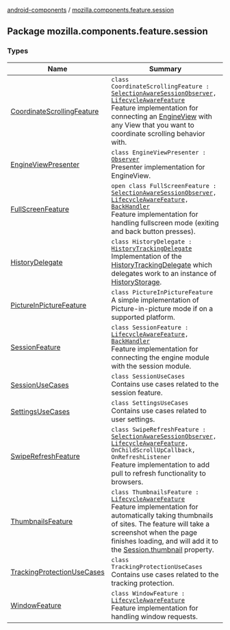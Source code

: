 [android-components](../index.md) / [mozilla.components.feature.session](./index.md)

## Package mozilla.components.feature.session

### Types

| Name | Summary |
|---|---|
| [CoordinateScrollingFeature](-coordinate-scrolling-feature/index.md) | `class CoordinateScrollingFeature : `[`SelectionAwareSessionObserver`](../mozilla.components.browser.session/-selection-aware-session-observer/index.md)`, `[`LifecycleAwareFeature`](../mozilla.components.support.base.feature/-lifecycle-aware-feature/index.md)<br>Feature implementation for connecting an [EngineView](../mozilla.components.concept.engine/-engine-view/index.md) with any View that you want to coordinate scrolling behavior with. |
| [EngineViewPresenter](-engine-view-presenter/index.md) | `class EngineViewPresenter : `[`Observer`](../mozilla.components.browser.session/-session-manager/-observer/index.md)<br>Presenter implementation for EngineView. |
| [FullScreenFeature](-full-screen-feature/index.md) | `open class FullScreenFeature : `[`SelectionAwareSessionObserver`](../mozilla.components.browser.session/-selection-aware-session-observer/index.md)`, `[`LifecycleAwareFeature`](../mozilla.components.support.base.feature/-lifecycle-aware-feature/index.md)`, `[`BackHandler`](../mozilla.components.support.base.feature/-back-handler/index.md)<br>Feature implementation for handling fullscreen mode (exiting and back button presses). |
| [HistoryDelegate](-history-delegate/index.md) | `class HistoryDelegate : `[`HistoryTrackingDelegate`](../mozilla.components.concept.engine.history/-history-tracking-delegate/index.md)<br>Implementation of the [HistoryTrackingDelegate](../mozilla.components.concept.engine.history/-history-tracking-delegate/index.md) which delegates work to an instance of [HistoryStorage](../mozilla.components.concept.storage/-history-storage/index.md). |
| [PictureInPictureFeature](-picture-in-picture-feature/index.md) | `class PictureInPictureFeature`<br>A simple implementation of Picture-in-picture mode if on a supported platform. |
| [SessionFeature](-session-feature/index.md) | `class SessionFeature : `[`LifecycleAwareFeature`](../mozilla.components.support.base.feature/-lifecycle-aware-feature/index.md)`, `[`BackHandler`](../mozilla.components.support.base.feature/-back-handler/index.md)<br>Feature implementation for connecting the engine module with the session module. |
| [SessionUseCases](-session-use-cases/index.md) | `class SessionUseCases`<br>Contains use cases related to the session feature. |
| [SettingsUseCases](-settings-use-cases/index.md) | `class SettingsUseCases`<br>Contains use cases related to user settings. |
| [SwipeRefreshFeature](-swipe-refresh-feature/index.md) | `class SwipeRefreshFeature : `[`SelectionAwareSessionObserver`](../mozilla.components.browser.session/-selection-aware-session-observer/index.md)`, `[`LifecycleAwareFeature`](../mozilla.components.support.base.feature/-lifecycle-aware-feature/index.md)`, OnChildScrollUpCallback, OnRefreshListener`<br>Feature implementation to add pull to refresh functionality to browsers. |
| [ThumbnailsFeature](-thumbnails-feature/index.md) | `class ThumbnailsFeature : `[`LifecycleAwareFeature`](../mozilla.components.support.base.feature/-lifecycle-aware-feature/index.md)<br>Feature implementation for automatically taking thumbnails of sites. The feature will take a screenshot when the page finishes loading, and will add it to the [Session.thumbnail](../mozilla.components.browser.session/-session/thumbnail.md) property. |
| [TrackingProtectionUseCases](-tracking-protection-use-cases/index.md) | `class TrackingProtectionUseCases`<br>Contains use cases related to the tracking protection. |
| [WindowFeature](-window-feature/index.md) | `class WindowFeature : `[`LifecycleAwareFeature`](../mozilla.components.support.base.feature/-lifecycle-aware-feature/index.md)<br>Feature implementation for handling window requests. |
